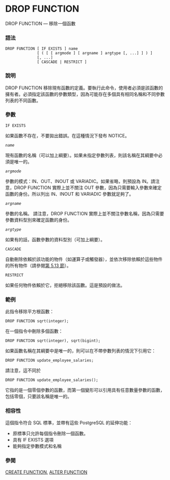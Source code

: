 # DROP FUNCTION

DROP FUNCTION — 移除一個函數

### 語法

```
DROP FUNCTION [ IF EXISTS ] name 
              [ ( [ [ argmode ] [ argname ] argtype [, ...] ] ) ] 
              [, ...]
              [ CASCADE | RESTRICT ]
```

### 說明

DROP FUNCTION 移除現有函數的定義。要執行此命令，使用者必須是該函數的擁有者。必須指定該函數的參數類型，因為可能存在多個具有相同名稱和不同參數列表的不同函數。

### 參數

`IF EXISTS`

如果函數不存在，不要拋出錯誤。在這種情況下發布 NOTICE。

_`name`_

現有函數的名稱（可以加上綱要）。如果未指定參數列表，則該名稱在其綱要中必須是唯一的。

_`argmode`_

參數的模式：IN、OUT、INOUT 或 VARIADIC。如果省略，則預設為 IN。請注意，DROP FUNCTION 實際上並不關注 OUT 參數，因為只需要輸入參數來確定函數的身份。所以列出 IN、INOUT 和 VARIADIC 參數就足夠了。

_`argname`_

參數的名稱。 請注意，DROP FUNCTION 實際上並不關注參數名稱，因為只需要參數資料型別來確定函數的身份。

_`argtype`_

如果有的話，函數參數的資料型別（可加上綱要）。

`CASCADE`

自動刪除依賴於該功能的物件（如運算子或觸發器），並依次移除依賴於這些物件的所有物件（請參閱[第 5.13 節](../../the-sql-language/ddl/dependency-tracking.md)）。

`RESTRICT`

如果任何物件依賴於它，拒絕移除該函數。這是預設的做法。

### 範例

此指令移除平方根函數：

```
DROP FUNCTION sqrt(integer);
```

在一個指令中刪除多個函數：

```
DROP FUNCTION sqrt(integer), sqrt(bigint);
```

如果函數名稱在其綱要中是唯一的，則可以在不帶參數列表的情況下引用它：

```
DROP FUNCTION update_employee_salaries;
```

請注意，這不同於

```
DROP FUNCTION update_employee_salaries();
```

它指的是一個零個參數的函數，而第一個變形可以引用具有任意數量參數的函數，包括零個，只要該名稱是唯一的。

### 相容性

這個指令符合 SQL 標準，並帶有這些 PostgreSQL 的延伸功能：

* 原標準只允許每個指令刪除一個函數。
* 具有 IF EXISTS 選項
* 能夠指定參數模式和名稱

### 參閱

[CREATE FUNCTION](create-function.md), [ALTER FUNCTION](alter-function.md)
